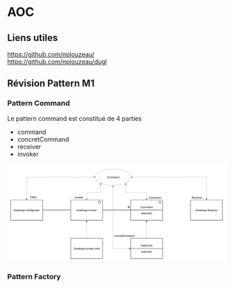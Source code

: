 # AOC

## Liens utiles
https://github.com/nplouzeau/  
https://github.com/nplouzeau/dugl

## Révision Pattern M1
### Pattern Command
Le pattern command est constitué de 4 parties
* command
* concretCommand
* receiver
* invoker

![Image](CommandPattern.png)

### Pattern Factory
